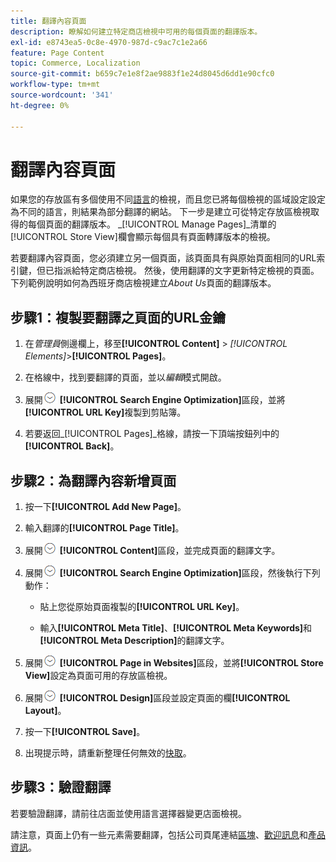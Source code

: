 ```yaml
---
title: 翻譯內容頁面
description: 瞭解如何建立特定商店檢視中可用的每個頁面的翻譯版本。
exl-id: e8743ea5-0c8e-4970-987d-c9ac7c1e2a66
feature: Page Content
topic: Commerce, Localization
source-git-commit: b659c7e1e8f2ae9883f1e24d8045d6dd1e90cfc0
workflow-type: tm+mt
source-wordcount: '341'
ht-degree: 0%

---
```


# 翻譯內容頁面

如果您的存放區有多個使用不同[語言](../stores-purchase/store-localize.md)的檢視，而且您已將每個檢視的區域設定設定為不同的語言，則結果為部分翻譯的網站。 下一步是建立可從特定存放區檢視取得的每個頁面的翻譯版本。 _[!UICONTROL Manage Pages]_清單的[!UICONTROL Store View]欄會顯示每個具有頁面轉譯版本的檢視。

若要翻譯內容頁面，您必須建立另一個頁面，該頁面具有與原始頁面相同的URL索引鍵，但已指派給特定商店檢視。 然後，使用翻譯的文字更新特定檢視的頁面。 下列範例說明如何為西班牙商店檢視建立&#x200B;_About Us_&#x200B;頁面的翻譯版本。

## 步驟1：複製要翻譯之頁面的URL金鑰

1. 在&#x200B;_管理員_&#x200B;側邊欄上，移至&#x200B;**[!UICONTROL Content]** > _[!UICONTROL Elements]_>**[!UICONTROL Pages]**。

1. 在格線中，找到要翻譯的頁面，並以&#x200B;_編輯_&#x200B;模式開啟。

1. 展開![擴充選擇器](../assets/icon-display-expand.png) **[!UICONTROL Search Engine Optimization]**&#x200B;區段，並將&#x200B;**[!UICONTROL URL Key]**&#x200B;複製到剪貼簿。

1. 若要返回&#x200B;_[!UICONTROL Pages]_格線，請按一下頂端按鈕列中的&#x200B;**[!UICONTROL Back]**。

## 步驟2：為翻譯內容新增頁面

1. 按一下&#x200B;**[!UICONTROL Add New Page]**。

1. 輸入翻譯的&#x200B;**[!UICONTROL Page Title]**。

1. 展開![展開選取器](../assets/icon-display-expand.png) **[!UICONTROL Content]**&#x200B;區段，並完成頁面的翻譯文字。

1. 展開![展開選取器](../assets/icon-display-expand.png) **[!UICONTROL Search Engine Optimization]**&#x200B;區段，然後執行下列動作：

   - 貼上您從原始頁面複製的&#x200B;**[!UICONTROL URL Key]**。

   - 輸入&#x200B;**[!UICONTROL Meta Title]**、**[!UICONTROL Meta Keywords]**&#x200B;和&#x200B;**[!UICONTROL Meta Description]**&#x200B;的翻譯文字。

1. 展開![擴充選擇器](../assets/icon-display-expand.png) **[!UICONTROL Page in Websites]**&#x200B;區段，並將&#x200B;**[!UICONTROL Store View]**&#x200B;設定為頁面可用的存放區檢視。

1. 展開![擴充選擇器](../assets/icon-display-expand.png) **[!UICONTROL Design]**&#x200B;區段並設定頁面的欄&#x200B;**[!UICONTROL Layout]**。

1. 按一下&#x200B;**[!UICONTROL Save]**。

1. 出現提示時，請重新整理任何無效的[快取](../systems/cache-management.md)。

## 步驟3：驗證翻譯

若要驗證翻譯，請前往店面並使用語言選擇器變更店面檢視。

請注意，頁面上仍有一些元素需要翻譯，包括公司頁尾連結[區塊](block-add.md)、[歡迎訊息](../getting-started/storefront-branding.md#change-the-welcome-message)和[產品資訊](../stores-purchase/store-localize.md#localize-products)。

